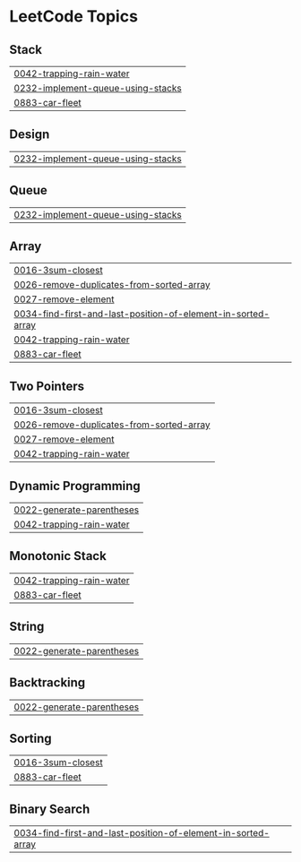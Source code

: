 
<!---LeetCode Topics Start-->
# LeetCode Topics
## Stack
|  |
| ------- |
| [0042-trapping-rain-water](https://github.com/MuneebAhmed01/DSA-Tracker/tree/master/0042-trapping-rain-water) |
| [0232-implement-queue-using-stacks](https://github.com/MuneebAhmed01/DSA-Tracker/tree/master/0232-implement-queue-using-stacks) |
| [0883-car-fleet](https://github.com/MuneebAhmed01/DSA-Tracker/tree/master/0883-car-fleet) |
## Design
|  |
| ------- |
| [0232-implement-queue-using-stacks](https://github.com/MuneebAhmed01/DSA-Tracker/tree/master/0232-implement-queue-using-stacks) |
## Queue
|  |
| ------- |
| [0232-implement-queue-using-stacks](https://github.com/MuneebAhmed01/DSA-Tracker/tree/master/0232-implement-queue-using-stacks) |
## Array
|  |
| ------- |
| [0016-3sum-closest](https://github.com/MuneebAhmed01/DSA-Tracker/tree/master/0016-3sum-closest) |
| [0026-remove-duplicates-from-sorted-array](https://github.com/MuneebAhmed01/DSA-Tracker/tree/master/0026-remove-duplicates-from-sorted-array) |
| [0027-remove-element](https://github.com/MuneebAhmed01/DSA-Tracker/tree/master/0027-remove-element) |
| [0034-find-first-and-last-position-of-element-in-sorted-array](https://github.com/MuneebAhmed01/DSA-Tracker/tree/master/0034-find-first-and-last-position-of-element-in-sorted-array) |
| [0042-trapping-rain-water](https://github.com/MuneebAhmed01/DSA-Tracker/tree/master/0042-trapping-rain-water) |
| [0883-car-fleet](https://github.com/MuneebAhmed01/DSA-Tracker/tree/master/0883-car-fleet) |
## Two Pointers
|  |
| ------- |
| [0016-3sum-closest](https://github.com/MuneebAhmed01/DSA-Tracker/tree/master/0016-3sum-closest) |
| [0026-remove-duplicates-from-sorted-array](https://github.com/MuneebAhmed01/DSA-Tracker/tree/master/0026-remove-duplicates-from-sorted-array) |
| [0027-remove-element](https://github.com/MuneebAhmed01/DSA-Tracker/tree/master/0027-remove-element) |
| [0042-trapping-rain-water](https://github.com/MuneebAhmed01/DSA-Tracker/tree/master/0042-trapping-rain-water) |
## Dynamic Programming
|  |
| ------- |
| [0022-generate-parentheses](https://github.com/MuneebAhmed01/DSA-Tracker/tree/master/0022-generate-parentheses) |
| [0042-trapping-rain-water](https://github.com/MuneebAhmed01/DSA-Tracker/tree/master/0042-trapping-rain-water) |
## Monotonic Stack
|  |
| ------- |
| [0042-trapping-rain-water](https://github.com/MuneebAhmed01/DSA-Tracker/tree/master/0042-trapping-rain-water) |
| [0883-car-fleet](https://github.com/MuneebAhmed01/DSA-Tracker/tree/master/0883-car-fleet) |
## String
|  |
| ------- |
| [0022-generate-parentheses](https://github.com/MuneebAhmed01/DSA-Tracker/tree/master/0022-generate-parentheses) |
## Backtracking
|  |
| ------- |
| [0022-generate-parentheses](https://github.com/MuneebAhmed01/DSA-Tracker/tree/master/0022-generate-parentheses) |
## Sorting
|  |
| ------- |
| [0016-3sum-closest](https://github.com/MuneebAhmed01/DSA-Tracker/tree/master/0016-3sum-closest) |
| [0883-car-fleet](https://github.com/MuneebAhmed01/DSA-Tracker/tree/master/0883-car-fleet) |
## Binary Search
|  |
| ------- |
| [0034-find-first-and-last-position-of-element-in-sorted-array](https://github.com/MuneebAhmed01/DSA-Tracker/tree/master/0034-find-first-and-last-position-of-element-in-sorted-array) |
<!---LeetCode Topics End-->